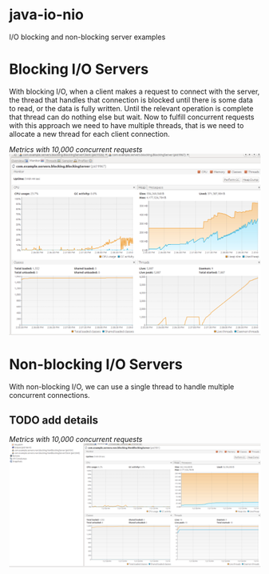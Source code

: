 # java-io-nio
I/O blocking and non-blocking server examples

# Blocking I/O Servers
With blocking I/O, when a client makes a request to connect with the server, the thread that handles that connection is blocked until there is some data to read, or the data is fully written.
Until the relevant operation is complete that thread can do nothing else but wait.
Now to fulfill concurrent requests with this approach we need to have multiple threads, that is we need to allocate a new thread for each client connection.

*Metrics with 10,000 concurrent requests*
![](blocking-server.png)


# Non-blocking I/O Servers
With non-blocking I/O, we can use a single thread to handle multiple concurrent connections.
## TODO add details

*Metrics with 10,000 concurrent requests*
![](non-blocking-server.png)
